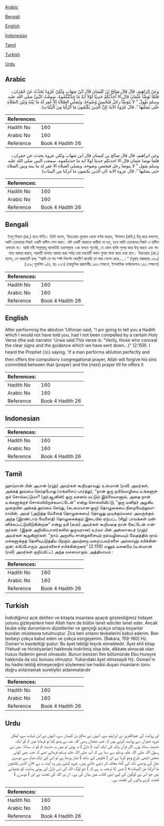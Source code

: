 [Arabic](#arabic)

[Bengali](#bengali)

[English](#english)

[Indonesian](#indonesian)

[Tamil](#tamil)

[Turkish](#turkish)

[Urdu](#urdu)

## Arabic


<div dir="rtl" lang="ar" style={{fontSize:'larger',backgroundColor:'#f8f9fa',padding:20}}>
وَعَنْ إِبْرَاهِيمَ، قَالَ قَالَ صَالِحُ بْنُ كَيْسَانَ قَالَ ابْنُ شِهَابٍ وَلَكِنْ عُرْوَةُ يُحَدِّثُ عَنْ حُمْرَانَ،، فَلَمَّا تَوَضَّأَ عُثْمَانُ قَالَ أَلاَ أُحَدِّثُكُمْ حَدِيثًا لَوْلاَ آيَةٌ مَا حَدَّثْتُكُمُوهُ، سَمِعْتُ النَّبِيَّ صلى الله عليه وسلم يَقُولُ ‏"‏ لاَ يَتَوَضَّأُ رَجُلٌ فَيُحْسِنُ وُضُوءَهُ، وَيُصَلِّي الصَّلاَةَ إِلاَّ غُفِرَ لَهُ مَا بَيْنَهُ وَبَيْنَ الصَّلاَةِ حَتَّى يُصَلِّيَهَا ‏"‏‏.‏ قَالَ عُرْوَةُ الآيَةُ ‏(‏إِنَّ الَّذِينَ يَكْتُمُونَ مَا أَنْزَلْنَا مِنَ الْبَيِّنَاتِ‏)‏‏.‏
</div>
<div style={{backgroundColor:'#f8f9fa',padding:20, marginBottom: 10}}><table> <thead> <tr> <th>References:</th> <th></th> </tr> </thead> <tbody><tr><td>Hadith No</td><td>160</td></tr><tr><td>Arabic No</td><td>160</td></tr><tr><td>Reference</td><td>Book 4 Hadith 26</td></tr></tbody></table></div>


<div dir="rtl" lang="ar" style={{fontSize:'larger',backgroundColor:'#f8f9fa',padding:20}}>
وعن ابراهيم، قال قال صالح بن كيسان قال ابن شهاب ولكن عروة يحدث عن حمران،، فلما توضا عثمان قال الا احدثكم حديثا لولا اية ما حدثتكموه، سمعت النبي صلى الله عليه وسلم يقول " لا يتوضا رجل فيحسن وضوءه، ويصلي الصلاة الا غفر له ما بينه وبين الصلاة حتى يصليها ". قال عروة الاية (ان الذين يكتمون ما انزلنا من البينات)
</div>
<div style={{backgroundColor:'#f8f9fa',padding:20, marginBottom: 10}}><table> <thead> <tr> <th>References:</th> <th></th> </tr> </thead> <tbody><tr><td>Hadith No</td><td>160</td></tr><tr><td>Arabic No</td><td>160</td></tr><tr><td>Reference</td><td>Book 4 Hadith 26</td></tr></tbody></table></div>

## Bengali


<div dir="rtl" lang="bn" style={{fontSize:'larger',backgroundColor:'#f8f9fa',padding:20}}>
ইবনু শিহাব (রহ.) হতে বর্ণিত। তিনি বলেন, ‘উরওয়াহ হুমরান থেকে বর্ণনা করেন, ‘উসমান (রাযি.) উযূ করে বললেন, আমি তোমাদের নিকট একটি হাদীস পেশ করব। যদি একটি আয়াতে কারীমা না হত, তবে আমি তোমাদের নিকট এ হাদীস বলতাম না। আমি নবী সাল্লাল্লাহু আলাইহি ওয়াসাল্লাম -কে বলতে শুনেছি, যে কোন ব্যক্তি সুন্দর করে উযূ করবে এবং সালাত আদায় করবে, পরবর্তী সালাত আদায় করা পর্যন্ত তার মধ্যবর্তী সকল গুনাহ ক্ষমা করে দেয়া হবে। ‘উরওয়াহ (রহ.) বলেন, সে আয়াতটি হলঃ ‘‘আমি যে সব স্পষ্ট নিদর্শন অবতীর্ণ করেছি তা যারা গোপন করে....।’’ (সূরাহ্ বাক্বারাহঃ ১৫৯) (১৫৯; মুসলিম ২/৪, হাঃ ২২৭) (আধুনিক প্রকাশনীঃ ১৫৬ শেষাংশ, ইসলামিক ফাউন্ডেশনঃ ১৬১ শেষাংশ)
</div>
<div style={{backgroundColor:'#f8f9fa',padding:20, marginBottom: 10}}><table> <thead> <tr> <th>References:</th> <th></th> </tr> </thead> <tbody><tr><td>Hadith No</td><td>160</td></tr><tr><td>Arabic No</td><td>160</td></tr><tr><td>Reference</td><td>Book 4 Hadith 26</td></tr></tbody></table></div>

## English


<div dir="ltr" lang="en" style={{fontSize:'larger',backgroundColor:'#f8f9fa',padding:20}}>
After performing the ablution 'Uthman said, "I am going to tell you a Hadith which I would not have told you, had I not been compelled by a certain Holy Verse (the sub narrator 'Urwa said:This verse is: "Verily, those who conceal the clear signs and the guidance which we have sent down...)" (2:159). I heard the Prophet (ﷺ) saying, 'If a man performs ablution perfectly and then offers the compulsory congregational prayer, Allah will forgive his sins committed between that (prayer) and the (next) prayer till he offers it
</div>
<div style={{backgroundColor:'#f8f9fa',padding:20, marginBottom: 10}}><table> <thead> <tr> <th>References:</th> <th></th> </tr> </thead> <tbody><tr><td>Hadith No</td><td>160</td></tr><tr><td>Arabic No</td><td>160</td></tr><tr><td>Reference</td><td>Book 4 Hadith 26</td></tr></tbody></table></div>

## Indonesian


<div dir="ltr" lang="id" style={{fontSize:'larger',backgroundColor:'#f8f9fa',padding:20}}>

</div>
<div style={{backgroundColor:'#f8f9fa',padding:20, marginBottom: 10}}><table> <thead> <tr> <th>References:</th> <th></th> </tr> </thead> <tbody><tr><td>Hadith No</td><td>160</td></tr><tr><td>Arabic No</td><td>160</td></tr><tr><td>Reference</td><td>Book 4 Hadith 26</td></tr></tbody></table></div>

## Tamil


<div dir="ltr" lang="ta" style={{fontSize:'larger',backgroundColor:'#f8f9fa',padding:20}}>
ஹும்ரான் பின் அபான் (ரஹ்) அவர்கள் கூறியதாவது: உஸ்மான் (ரலி) அவர்கள், அங்கத் தூய்மை செய்தபோது (எங்களைப் பார்த்து), “நான் ஒரு நபிமொழியை உங்களுக்குச் சொல்லட்டுமா? (குர்ஆனின்) ஒரு வசனம் மட்டும் இல்லையானால், அதை நான் உங்களுக்குச் சொல்லியிருக்கமாட்டேன்” என்று சொல்லிவிட்டு, “ஒரு மனிதர் அழகிய முறையில் அங்கத் தூய்மை செய்து, (கடமையான ஒரு) தொழுகையை நிறைவேற்றுவாராயின், அவர் (அடுத்த வேளைத் தொழுகையை) தொழுது முடிக்கும்வரை அவருக்கும் அந்த (இரண்டாம் வேளைத்) தொழுகைக்கும் இடையில் ஏற்பட்ட (சிறு) பாவங்கள் மன்னிக்கப்பட்டுவிடுகின்றன” என்று நபி (ஸல்) அவர்கள் கூறியதை நான் கேட்டேன் என்றார்கள். (இதன் அறிவிப்பாளர்களில் ஒருவரான) உர்வா பின் அஸ்ஸுபைர் (ரஹ்) அவர்கள் கூறுகிறார்கள்: “நாம் அருளிய சான்றுகளையும் நல்வழியையும் வேதத்தில் நாம் மக்களுக்குத் தெளிவுபடுத்திய பிறகும் அவற்றை மறைப்பவர்களை அல்லாஹ் சபிக்கின்றான்; சபிப்போரும் அவர்களைச் சபிக்கின்றனர்” (2:159) எனும் வசனமே (உஸ்மான் (ரலி) அவர்கள் குறிப்பிட்ட) அந்த வசனமாகும். அத்தியாயம் :
</div>
<div style={{backgroundColor:'#f8f9fa',padding:20, marginBottom: 10}}><table> <thead> <tr> <th>References:</th> <th></th> </tr> </thead> <tbody><tr><td>Hadith No</td><td>160</td></tr><tr><td>Arabic No</td><td>160</td></tr><tr><td>Reference</td><td>Book 4 Hadith 26</td></tr></tbody></table></div>

## Turkish


<div dir="ltr" lang="tr" style={{fontSize:'larger',backgroundColor:'#f8f9fa',padding:20}}>
İndirdiğimiz açık delilleri ve kitapta insanlara apaçık gösterdiğimiz hidayet yolunu gizleyenlere hem Allah hem de bütün lanet ediciler lanet eder. Ancak teube edip durumlarını düzeltenler ve gerçeği açıkça ortaya koyanlar bundan müstesna tutulmuştur. Zira ben onlann tevbelerini kabul ederim. Ben tevbeyi çokça kabul eden ve çokça esirgeyenim. [Bakara, 159-160] Hz. Osman'ın kasdettiği şudur: Bu âyet tebliği teşvik etmektedir. Âyet ehli kitap (Yahudi ve Hıristiyanlar) hakkında indirilmiş olsa bile, dikkate alınacak olan husus ifadenin genel olmasıdır. Bunun benzeri İlim bölümünde Ebu Hureyre hakkında da söz konusu olmuştur. Yukarıdaki âyet olmasaydı Hz. Osman'ın bu hadisi tebliğ etmeyeceğini söylemesi ise hadisi duyan insanların (onu doğru anlamamak suretiyle) aldanmalarıdır
</div>
<div style={{backgroundColor:'#f8f9fa',padding:20, marginBottom: 10}}><table> <thead> <tr> <th>References:</th> <th></th> </tr> </thead> <tbody><tr><td>Hadith No</td><td>160</td></tr><tr><td>Arabic No</td><td>160</td></tr><tr><td>Reference</td><td>Book 4 Hadith 26</td></tr></tbody></table></div>

## Urdu


<div dir="rtl" lang="ur" style={{fontSize:'larger',backgroundColor:'#f8f9fa',padding:20}}>
اور روایت کی عبدالعزیز نے ابراہیم سے، انہوں نے صالح بن کیسان سے، انہوں نے ابن شہاب سے، لیکن عروہ حمران سے روایت کرتے ہیں کہ جب عثمان رضی اللہ عنہ نے وضو کیا تو فرمایا میں تم کو ایک حدیث سناتا ہوں، اگر قرآن پاک کی ایک آیت ( نازل ) نہ ہوتی تو میں یہ حدیث تم کو نہ سناتا۔ میں نے رسول اللہ صلی اللہ علیہ وسلم سے سنا ہے کہ آپ صلی اللہ علیہ وسلم فرماتے تھے کہ جب بھی کوئی شخص اچھی طرح وضو کرتا ہے اور ( خلوص کے ساتھ ) نماز پڑھتا ہے تو اس کے ایک نماز سے دوسری نماز کے پڑھنے تک کے گناہ معاف کر دئیے جاتے ہیں۔ عروہ کہتے ہیں وہ آیت یہ ہے «إن الذين يكتمون ما أنزلنا من البينات‏» ( جس کا ترجمہ یہ ہے کہ ) جو لوگ اللہ کی اس نازل کی ہوئی ہدایت کو چھپاتے ہیں جو اس نے لوگوں کے لیے اپنی کتاب میں بیان کی ہے۔ ان پر اللہ کی لعنت ہے اور ( دوسرے ) لعنت کرنے والوں کی لعنت ہے۔
</div>
<div style={{backgroundColor:'#f8f9fa',padding:20, marginBottom: 10}}><table> <thead> <tr> <th>References:</th> <th></th> </tr> </thead> <tbody><tr><td>Hadith No</td><td>160</td></tr><tr><td>Arabic No</td><td>160</td></tr><tr><td>Reference</td><td>Book 4 Hadith 26</td></tr></tbody></table></div>